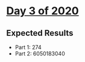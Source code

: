 # [Day 3 of 2020](https://adventofcode.com/2020/day/3)

## Expected Results

- Part 1: 274
- Part 2: 6050183040
